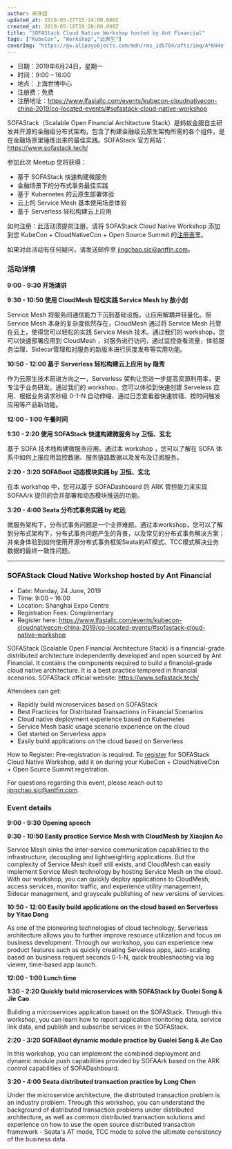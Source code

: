 ```yaml
---
author: 宋净超
updated_at: 2019-05-27T15:24:00.000Z
created_at: 2019-05-18T10:20:00.000Z
title: "SOFAStack Cloud Native Workshop hosted by Ant Financial"
tags: ["KubeCon", "Workshop","云原生"]
coverImg: "https://gw.alipayobjects.com/mdn/rms_1d5704/afts/img/A*KH4eT5Ye1wEAAAAAAAAAAABjARQnAQ"
---
```


- 日期：2019年6月24日，星期一
- 时间：9:00 – 16:00
- 地点：上海世博中心
- 注册费：免费
- 注册地址：https://www.lfasiallc.com/events/kubecon-cloudnativecon-china-2019/co-located-events/#sofastack-cloud-native-workshop

SOFAStack（Scalable Open Financial Architecture Stack）是蚂蚁金服自主研发并开源的金融级分布式架构，包含了构建金融级云原生架构所需的各个组件，是在金融场景里锤炼出来的最佳实践。SOFAStack 官方网站：https://www.sofastack.tech/

参加此次 Meetup 您将获得：

- 基于 SOFAStack 快速构建微服务
- 金融场景下的分布式事务最佳实践
- 基于 Kubernetes 的云原生部署体验
- 云上的 Service Mesh 基本使用场景体验
- 基于 Serverless 轻松构建云上应用

如何注册：此活动须提前注册。请将 SOFAStack Cloud Native Workshop 添加到您 KubeCon + CloudNativeCon + Open Source Summit 的[注册表](https://www.lfasiallc.com/events/kubecon-cloudnativecon-china-2019/register/)里。

如果对此活动有任何疑问，请发送邮件至 [jingchao.sjc@antfin.com](mailto:jingchao.sjc@antfin.com)。

### 活动详情

**9:00 - 9:30 开场演讲**

**9:30 - 10:50 使用 CloudMesh 轻松实践 Service Mesh by 敖小剑**

Service Mesh 将服务间通信能力下沉到基础设施，让应用解耦并轻量化。但 Service Mesh 本身的复杂度依然存在，CloudMesh 通过将 Service Mesh 托管在云上，使得您可以轻松的实践 Service Mesh 技术。通过我们的 workshop，您可以快速部署应用到 CloudMesh ，对服务进行访问，通过监控查看流量，体验服务治理、Sidecar管理和对服务的新版本进行灰度发布等实用功能。

**10:50 - 12:00 基于 Serverless 轻松构建云上应用 by 隐秀**

作为云原生技术前进方向之一，Serverless 架构让您进一步提高资源利用率，更专注于业务研发。通过我们的 workshop，您可以体验到快速创建 Serveless 应用、根据业务请求秒级 0-1-N 自动伸缩、通过日志查看器快速排错、按时间触发应用等产品新功能。

**12:00 - 1:00 午餐时间**

**1:30 - 2:20 使用 SOFAStack 快速构建微服务 by 卫恒、玄北**

基于 SOFA 技术栈构建微服务应用。通过本 workshop ，您可以了解在 SOFA 体系中如何上报应用监控数据、服务链路数据以及发布及订阅服务。

**2:20 - 3:20 SOFABoot 动态模块实践 by 卫恒、玄北**

在本 workshop 中，您可以基于 SOFADashboard 的 ARK 管控能力来实现 SOFAArk 提供的合并部署和动态模块推送的功能。

**3:20 - 4:00 Seata 分布式事务实践 by 屹远**

微服务架构下，分布式事务问题是一个业界难题。通过本workshop，您可以了解到分布式架构下，分布式事务问题产生的背景，以及常见的分布式事务解决方案；并亲身体验到如何使用开源分布式事务框架Seata的AT模式、TCC模式解决业务数据的最终一致性问题。

---

### SOFAStack Cloud Native Workshop hosted by Ant Financial

- Date: Monday, 24 June, 2019
- Time: 9:00 – 16:00
- Location: Shanghai Expo Centre
- Registration Fees: Complimentary
- Register here: https://www.lfasiallc.com/events/kubecon-cloudnativecon-china-2019/co-located-events/#sofastack-cloud-native-workshop

SOFAStack (Scalable Open Financial Architecture Stack) is a financial-grade distributed architecture independently developed and open sourced by Ant Financial. It contains the components required to build a financial-grade cloud native architecture. It is a best practice tempered in financial scenarios. SOFAStack official website: https://www.sofastack.tech/

Attendees can get:

- Rapidly build microservices based on SOFAStack
- Best Practices for Distributed Transactions in Financial Scenarios
- Cloud native deployment experience based on Kubernetes
- Service Mesh basic usage scenario experience on the cloud
- Get started on Serverless apps
- Easily build applications on the cloud based on Serverless

How to Register: Pre-registration is required. To [register](https://www.lfasiallc.com/events/kubecon-cloudnativecon-china-2019/register/) for SOFAStack Cloud Native Workshop, add it on during your KubeCon + CloudNativeCon + Open Source Summit registration.

For questions regarding this event, please reach out to [jingchao.sjc@antfin.com](mailto:jingchao.sjc@antfin.com).

### Event details

**9:00 - 9:30 Opening speech**

**9:30 - 10:50 Easily practice Service Mesh with CloudMesh by Xiaojian Ao**

Service Mesh sinks the inter-service communication capabilities to the infrastructure, decoupling and lightweighting applications. But the complexity of Service Mesh itself still exists, and CloudMesh can easily implement Service Mesh technology by hosting Service Mesh on the cloud. With our workshop, you can quickly deploy applications to CloudMesh, access services, monitor traffic, and experience utility management, Sidecar management, and grayscale publishing of new versions of services.

**10:50 - 12:00 Easily build applications on the cloud based on Serverless by Yitao Dong**

As one of the pioneering technologies of cloud technology, Serverless architecture allows you to further improve resource utilization and focus on business development. Through our workshop, you can experience new product features such as quickly creating Serveless apps, auto-scaling based on business request seconds 0-1-N, quick troubleshooting via log viewer, time-based app launch.

**12:00 - 1:00 Lunch time**

**1:30 - 2:20 Quickly build microservices with SOFAStack by Guolei Song & Jie Cao**

Building a microservices application based on the SOFAStack. Through this workshop, you can learn how to report application monitoring data, service link data, and publish and subscribe services in the SOFAStack.

**2:20 - 3:20 SOFABoot dynamic module practice by Guolei Song & Jie Cao**

In this workshop, you can implement the combined deployment and dynamic module push capabilities provided by SOFAArk based on the ARK control capabilities of SOFADashboard.

**3:20 - 4:00 Seata distributed transaction practice by Long Chen**

Under the microservice architecture, the distributed transaction problem is an industry problem. Through this workshop, you can understand the background of distributed transaction problems under distributed architecture, as well as common distributed transaction solutions and experience on how to use the open source distributed transaction framework - Seata's AT mode, TCC mode to solve the ultimate  consistency of the business data.